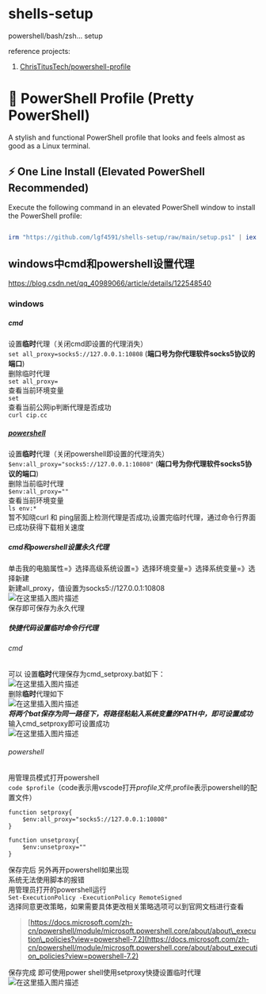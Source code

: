 # shells-setup
powershell/bash/zsh... setup

reference projects:
1. [ChrisTitusTech/powershell-profile](https://github.com/ChrisTitusTech/powershell-profile)

# 🎨 PowerShell Profile (Pretty PowerShell)

A stylish and functional PowerShell profile that looks and feels almost as good as a Linux terminal.

## ⚡ One Line Install (Elevated PowerShell Recommended)

Execute the following command in an elevated PowerShell window to install the PowerShell profile:

```powershell

irm "https://github.com/lgf4591/shells-setup/raw/main/setup.ps1" | iex

```



## windows中cmd和powershell设置代理
https://blog.csdn.net/qq_40989066/article/details/122548540


### windows

##### cmd

设置**临时**代理（关闭cmd即设置的代理消失）  
`set all_proxy=socks5://127.0.0.1:10808` (**端口号为你代理软件socks5协议的端口**)  
删除临时代理  
`set all_proxy=`  
查看当前环境变量  
`set`  
查看当前公网ip判断代理是否成功  
`curl cip.cc`

##### [powershell](https://so.csdn.net/so/search?q=powershell&spm=1001.2101.3001.7020)

设置**临时**代理（关闭powershell即设置的代理消失）  
`$env:all_proxy="socks5://127.0.0.1:10808"` (**端口号为你代理软件socks5协议的端口**)  
删除当前临时代理  
`$env:all_proxy=""`  
查看当前环境变量  
`ls env:*`  
暂不知晓curl 和 ping层面上检测代理是否成功,设置完临时代理，通过命令行界面已成功获得下载相关速度

##### cmd和powershell设置永久代理

单击我的电脑属性=》选择高级系统设置=》选择环境变量=》选择系统变量=》选择新建  
新建all\_proxy，值设置为socks5://127.0.0.1:10808  
![在这里插入图片描述](https://img-blog.csdnimg.cn/aedd8276003346039076529a11e58ab5.png)  
保存即可保存为永久代理

##### 快捷代码设置临时命令行代理

###### cmd

可以 设置**临时**代理保存为cmd\_setproxy.bat如下：  
![在这里插入图片描述](https://img-blog.csdnimg.cn/5d8ce807a9ab4e498286472e32965c61.png)  
删除**临时**代理如下  
![在这里插入图片描述](https://img-blog.csdnimg.cn/886aed55390848a18e9dde97d67bb9e8.png)  
_**将两个bat保存为同一路径下，将路径粘贴入系统变量的PATH中，即可设置成功**_  
输入cmd\_setproxy即可设置成功  
![在这里插入图片描述](https://img-blog.csdnimg.cn/d150b6a21a47452fb44589f61c08fb70.png?x-oss-process=image/watermark,type_d3F5LXplbmhlaQ,shadow_50,text_Q1NETiBA5rWu6ICM5LiN5a6e,size_20,color_FFFFFF,t_70,g_se,x_16)

###### powershell

用管理员模式打开powershell  
`code $profile`（code表示用vscode打开$profile文件,$profile表示powershell的配置文件）

```
function setproxy{
    $env:all_proxy="socks5://127.0.0.1:10808"
}

function unsetproxy{
    $env:unsetproxy=""
}
```

保存完后 另外再开powershell如果出现  
系统无法使用脚本的报错  
用管理员打开的powershell运行  
`Set-ExecutionPolicy -ExecutionPolicy RemoteSigned`  
选择同意更改策略，如果需要具体更改相关策略选项可以到官网文档进行查看

> [https://docs.microsoft.com/zh-cn/powershell/module/microsoft.powershell.core/about/about\_execution\_policies?view=powershell-7.2](https://docs.microsoft.com/zh-cn/powershell/module/microsoft.powershell.core/about/about_execution_policies?view=powershell-7.2)

保存完成 即可使用power shell使用setproxy快捷设置临时代理  
![在这里插入图片描述](https://img-blog.csdnimg.cn/2fc6a8e611cf4dd48e8fd91c4dc833f3.png)